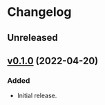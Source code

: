 # Changelog

## Unreleased

## [v0.1.0](https://github.com/gusbrs/postnotes/releases/tag/v0.1.0) (2022-04-20)

### Added
- Initial release.
